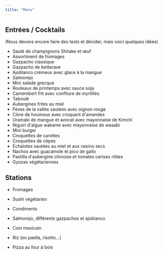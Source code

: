 ```yaml
---
title: "Menu"
---
```


## Entrées / Cocktails

(Nous devons encore faire des tests et décider, mais voici quelques idées)

- Sauté de champignons Shitake et œuf
- Assortiment de fromages
- Gazpacho classique
- Gazpacho de betterave
- Ajoblanco crémeux avec glace à la mangue
- Salmorejo
- Mini salade grecque
- Rouleaux de printemps avec sauce soja
- Camembert frit avec confiture de myrtilles
- Taboulé
- Aubergines frites au miel
- Fèves de la vallée sautées avec oignon rouge
- Cône de houmous avec croquant d'amandes
- Uramaki de mangue et avocat avec mayonnaise de Kimchi
- Niguiri d'algue wakame avec mayonnaise de wasabi
- Mini burger
- Croquettes de carottes
- Croquettes de cèpes
- Échalotes sautées au miel et aux raisins secs
- Nachos avec guacamole et pico de gallo
- Pastilla d'aubergine chinoise et tomates cerises rôties
- Gyozas végétariennes

## Stations

- Fromages
- Sushi végétarien
- Condiments
- Salmorejo, différents gazpachos et ajoblanco
- Coin mexicain

- Riz (en paella, risotto...)
- Pizza au four à bois
